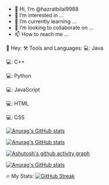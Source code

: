 - 👋 Hi, I’m @hazratbilal9988
- 👀 I’m interested in ...
- 🌱 I’m currently learning ...
- 💞️ I’m looking to collaborate on ...
- 📫 How to reach me ...


👋 Hey:
⚒️ Tools and Languages:
  💻: Java
  
  💻: C++
  
  💻: Python
  
  💻: JavaScript
  
  💻: HTML
  
  💻: CSS
  
  
  [![Anurag's GitHub stats](https://github.com/hazratbilal9988/hazratbilal9988#-software-and-tools)](https://github.com/hazratbilal9988/github-readme-stats)
  
  
  [![Anurag's GitHub stats](https://github-readme-stats.vercel.app/api?username=hazratbilal9988)](https://github.com/anuraghazra/github-readme-stats)
  
  
  [![Ashutosh's github activity graph](https://github-readme-activity-graph.cyclic.app/graph?username=hazratbilal9988&bg_color=fffff0&color=708090&line=24292e&point=24292e&area=true&hide_border=true)](https://github.com/ashutosh00710/github-readme-activity-graph)
  
  [![Anurag's GitHub stats](https://github-readme-stats.vercel.app/api?username=hazratbilal9988)](https://github.com/anuraghazra/github-readme-stats)
  

🔥 My Stats:
[![GitHub Streak](https://streak-stats.demolab.com/?user=hazratbilal9988)](https://git.io/streak-stats)

<!---
hazratbilal9988/hazratbilal9988 is a ✨ special ✨ repository because its `README.md` (this file) appears on your GitHub profile.
You can click the Preview link to take a look at your changes.
--->
